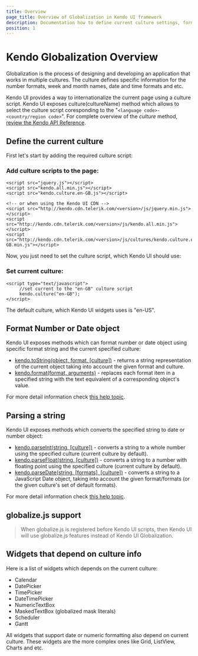 ```yaml
---
title: Overview
page_title: Overview of Globalization in Kendo UI framework
description: Documentation how to define current culture settings, format number or date objects in the process of globalization.
position: 1
---
```

# Kendo Globalization Overview

Globalization is the process of designing and developing an application that works in multiple cultures. The culture defines specific information for the number formats, week and month names, date and time formats and etc.

Kendo UI provides a way to internationalize the current page using a culture script. Kendo UI exposes culture(cultureName) method which allows to select the culture script coresponding to the "`<language code>-<country/region code>`". For complete overview of the *culture* method, [review the Kendo API Reference](/api/framework/kendo#methods-culture).

## Define the current culture

First let's start by adding the required culture script:

### Add culture scripts to the page:

    <script src="jquery.js"></script>
    <script src="kendo.all.min.js"></script>
    <script src="kendo.culture.en-GB.js"></script>

    <!-- or when using the Kendo UI CDN -->
    <script src="http://kendo.cdn.telerik.com/<version>/js/jquery.min.js"></script>
    <script src="http://kendo.cdn.telerik.com/<version>/js/kendo.all.min.js"></script>
    <script src="http://kendo.cdn.telerik.com/<version>/js/cultures/kendo.culture.en-GB.min.js"></script>


Now, you just need to set the culture script, which Kendo UI should use:

### Set current culture:

    <script type="text/javascript">
         //set current to the "en-GB" culture script
         kendo.culture("en-GB");
    </script>

The default culture, which Kendo UI widgets uses is "en-US".

## Format Number or Date object

Kendo UI exposes methods which can format number or date object using specific format string and the current specified culture:

- [kendo.toString(object, format, [culture])](/api/framework/kendo#methods-toString) - returns a string representation of the current object taking into account the given format and culture.
- [kendo.format(format, arguments)](/api/framework/kendo#methods-format) -  replaces each format item in a specified string with the text equivalent of a corresponding object's value.

For more detail information check [this help topic](/framework/globalization/dateformatting).

## Parsing a string
Kendo UI exposes methods which converts the specified string to date or number object:

- [kendo.parseInt(string, [culture])](/api/framework/kendo#methods-parseInt) - converts a string to a whole number using the specified culture (current culture by default).
- [kendo.parseFloat(string, [culture])](/api/framework/kendo#methods-parseFloat) - converts a string to a number with floating point using the specified culture (current culture by default).
- [kendo.parseDate(string, [formats], [culture])](/api/framework/kendo#methods-parseDate) - converts a string to a JavaScript Date object, taking into account the given format/formats (or the given culture's set of default formats).

For more detail information check [this help topic](/framework/globalization/dateparsing).

## globalize.js support

> When globalize.js is registered before Kendo UI scripts, then Kendo UI will use globalize.js features instead of Kendo UI Globalization.

## Widgets that depend on culture info

Here is a list of widgets which depends on the current culture:

- Calendar
- DatePicker
- TimePicker
- DateTimePicker
- NumericTextBox
- MaskedTextBox (globalized mask literals)
- Scheduler
- Gantt

All widgets that support date or numeric formatting also depend on current culture. These widgets are the more complex ones like Grid, ListView, Charts and etc.

